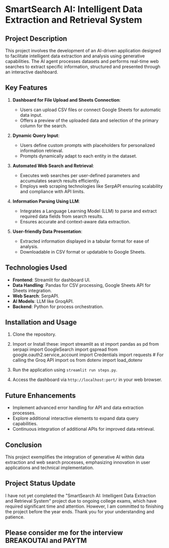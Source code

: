 # SmartSearch AI: Intelligent Data Extraction and Retrieval System

## Project Description
This project involves the development of an AI-driven application designed to facilitate intelligent data extraction and analysis using generative capabilities. The AI agent processes datasets and performs real-time web searches to extract specific information, structured and presented through an interactive dashboard.

## Key Features

1. **Dashboard for File Upload and Sheets Connection**: 
    - Users can upload CSV files or connect Google Sheets for automatic data input.
    - Offers a preview of the uploaded data and selection of the primary column for the search.

2. **Dynamic Query Input**:
    - Users define custom prompts with placeholders for personalized information retrieval.
    - Prompts dynamically adapt to each entity in the dataset.

3. **Automated Web Search and Retrieval**:
    - Executes web searches per user-defined parameters and accumulates search results efficiently.
    - Employs web scraping technologies like SerpAPI ensuring scalability and compliance with API limits.

4. **Information Parsing Using LLM**:
    - Integrates a Language Learning Model (LLM) to parse and extract required data fields from search results.
    - Ensures accurate and context-aware data extraction.

5. **User-friendly Data Presentation**:
    - Extracted information displayed in a tabular format for ease of analysis.
    - Downloadable in CSV format or updatable to Google Sheets.

## Technologies Used

- **Frontend**: Streamlit for dashboard UI.
- **Data Handling**: Pandas for CSV processing, Google Sheets API for Sheets integration.
- **Web Search**: SerpAPI.
- **AI Models**: LLM like GroqAPI.
- **Backend**: Python for process orchestration.

## Installation and Usage

1. Clone the repository.
2. Import or Install these:
    import streamlit as st
    import pandas as pd
    from serpapi import GoogleSearch
    import gspread
    from google.oauth2.service_account import Credentials
    import requests  # For calling the Groq API
    import os
    from dotenv import load_dotenv

4. Run the application using `streamlit run steps.py`.
5. Access the dashboard via `http://localhost:port/` in your web browser.

## Future Enhancements
- Implement advanced error handling for API and data extraction processes.
- Explore additional interactive elements to expand data query capabilities.
- Continuous integration of additional APIs for improved data retrieval.

## Conclusion
This project exemplifies the integration of generative AI within data extraction and web search processes, emphasizing innovation in user applications and technical implementation.

## Project Status Update
I have not yet completed the "SmartSearch AI: Intelligent Data Extraction and Retrieval System" project due to ongoing college exams, which have required significant time and attention. However, I am committed to finishing the project before the year ends. Thank you for your understanding and patience.

## Please consider me for the interview BREAKOUTAI and PAYTM

